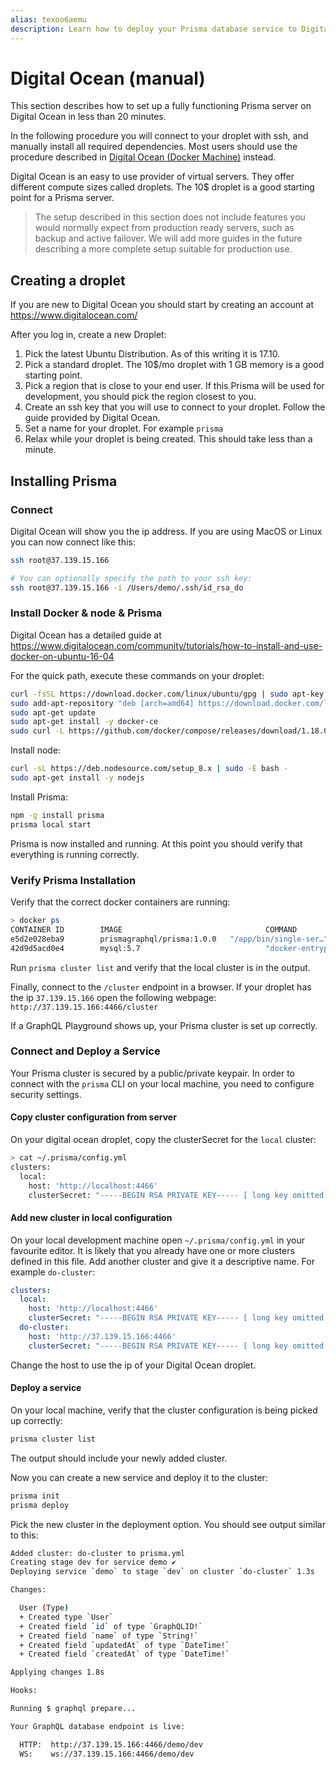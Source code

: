 ```yaml
---
alias: texoo6aemu
description: Learn how to deploy your Prisma database service to Digital Ocean manually.
---
```



# Digital Ocean (manual)

This section describes how to set up a fully functioning Prisma server on Digital Ocean in less than 20 minutes.

In the following procedure you will connect to your droplet with ssh, and manually install all required dependencies. Most users should use the procedure described in [Digital Ocean (Docker Machine)](!alias-texoo9aemu) instead.

Digital Ocean is an easy to use provider of virtual servers. They offer different compute sizes called droplets. The 10$ droplet is a good starting point for a Prisma server.

> The setup described in this section does not include features you would normally expect from production ready servers, such as backup and active failover. We will add more guides in the future describing a more complete setup suitable for production use.

## Creating a droplet

If you are new to Digital Ocean you should start by creating an account at https://www.digitalocean.com/

After you log in, create a new Droplet:

1. Pick the latest Ubuntu Distribution. As of this writing it is 17.10.
2. Pick a standard droplet. The 10$/mo droplet with 1 GB memory is a good starting point.
3. Pick a region that is close to your end user. If this Prisma will be used for development, you should pick the region closest to you.
4. Create an ssh key that you will use to connect to your droplet. Follow the guide provided by Digital Ocean.
5. Set a name for your droplet. For example `prisma`
6. Relax while your droplet is being created. This should take less than a minute.

## Installing Prisma

### Connect

Digital Ocean will show you the ip address. If you are using MacOS or Linux you can now connect like this:

```sh
ssh root@37.139.15.166

# You can optionally specify the path to your ssh key:
ssh root@37.139.15.166 -i /Users/demo/.ssh/id_rsa_do
```

### Install Docker & node & Prisma

Digital Ocean has a detailed guide at https://www.digitalocean.com/community/tutorials/how-to-install-and-use-docker-on-ubuntu-16-04

For the quick path, execute these commands on your droplet:

```sh
curl -fsSL https://download.docker.com/linux/ubuntu/gpg | sudo apt-key add -
sudo add-apt-repository "deb [arch=amd64] https://download.docker.com/linux/ubuntu $(lsb_release -cs) stable"
sudo apt-get update
sudo apt-get install -y docker-ce
sudo curl -L https://github.com/docker/compose/releases/download/1.18.0/docker-compose-`uname -s`-`uname -m` -o /usr/local/bin/docker-compose
```

Install node:

```sh
curl -sL https://deb.nodesource.com/setup_8.x | sudo -E bash -
sudo apt-get install -y nodejs
```

Install Prisma:

```sh
npm -g install prisma
prisma local start
```

Prisma is now installed and running. At this point you should verify that everything is running correctly.

### Verify Prisma Installation

Verify that the correct docker containers are running:

```sh
> docker ps
CONTAINER ID        IMAGE                                COMMAND                  CREATED             STATUS              PORTS                    NAMES
e5d2e028eba9        prismagraphql/prisma:1.0.0   "/app/bin/single-ser…"   51 seconds ago      Up 49 seconds       0.0.0.0:4466->4466/tcp   prisma
42d9d5acd0e4        mysql:5.7                            "docker-entrypoint.s…"   51 seconds ago      Up 49 seconds       0.0.0.0:3306->3306/tcp   prisma-db
```

Run `prisma cluster list` and verify that the local cluster is in the output.

Finally, connect to the `/cluster` endpoint in a browser. If your droplet has the ip `37.139.15.166` open the following webpage: `http://37.139.15.166:4466/cluster`

If a GraphQL Playground shows up, your Prisma cluster is set up correctly.

### Connect and Deploy a Service

Your Prisma cluster is secured by a public/private keypair. In order to connect with the `prisma` CLI on your local machine, you need to configure security settings.

#### Copy cluster configuration from server

On your digital ocean droplet, copy the clusterSecret for the `local` cluster:

```sh
> cat ~/.prisma/config.yml
clusters:
  local:
    host: 'http://localhost:4466'
    clusterSecret: "-----BEGIN RSA PRIVATE KEY----- [ long key omitted ] -----END RSA PRIVATE KEY-----\r\n"
```

#### Add new cluster in local configuration

On your local development machine open `~/.prisma/config.yml` in your favourite editor. It is likely that you already have one or more clusters defined in this file. Add another cluster and give it a descriptive name. For example `do-cluster`:

```yml
clusters:
  local:
    host: 'http://localhost:4466'
    clusterSecret: "-----BEGIN RSA PRIVATE KEY----- [ long key omitted ] -----END RSA PRIVATE KEY-----\r\n"
  do-cluster:
    host: 'http://37.139.15.166:4466'
    clusterSecret: "-----BEGIN RSA PRIVATE KEY----- [ long key omitted ] -----END RSA PRIVATE KEY-----\r\n"
```

Change the host to use the ip of your Digital Ocean droplet.

#### Deploy a service

On your local machine, verify that the cluster configuration is being picked up correctly:

```sh
prisma cluster list
```

The output should include your newly added cluster.

Now you can create a new service and deploy it to the cluster:

```sh
prisma init
prisma deploy
```

Pick the new cluster in the deployment option. You should see output similar to this:

```sh
Added cluster: do-cluster to prisma.yml
Creating stage dev for service demo ✔
Deploying service `demo` to stage `dev` on cluster `do-cluster` 1.3s

Changes:

  User (Type)
  + Created type `User`
  + Created field `id` of type `GraphQLID!`
  + Created field `name` of type `String!`
  + Created field `updatedAt` of type `DateTime!`
  + Created field `createdAt` of type `DateTime!`

Applying changes 1.8s

Hooks:

Running $ graphql prepare...

Your GraphQL database endpoint is live:

  HTTP:  http://37.139.15.166:4466/demo/dev
  WS:    ws://37.139.15.166:4466/demo/dev
```
